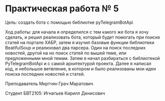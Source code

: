 # Практическая работа № 5
Цель: создать бота с помощью библиотке pyTelegramBotApi

Ход работы: для начала я определился с тем какого же бота я хочу сделать, и решил реализовать бота, который будет помогать при поиске статей на портале ХАБР, затем я изучил базовые функции библиотеки BeatifulSoup и реализовал два парсера. Один на поиск последних новостей, другой на но поиск статей по вышей теме, или предложенными мной темам. Затем я начал разбираться с библиотекой PyTelegramBotApi и с самой архитектурой проекта. Далее я написал код, и небольшое ветвление, в котором и было реализованы мои идеи поиска последних новостей и статей. 

Преподаватель Мкртчян Грач Маратович 

Студент БВТ2105: Игнатьев Кирилл Денисович

